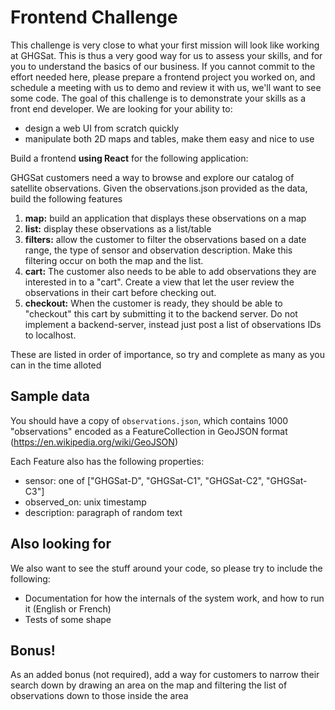 # Frontend Challenge

This challenge is very close to what your first mission will look like working at GHGSat. This is thus a very good way for us to assess your skills, and for you to understand the basics of our business. If you cannot commit to the effort needed here, please prepare a frontend project you worked on, and schedule a meeting with us to demo and review it with us, we'll want to see some code.
The goal of this challenge is to demonstrate your skills as a front end developer. We are looking for your ability to:

- design a web UI from scratch quickly
- manipulate both 2D maps and tables, make them easy and nice to use

Build a frontend **using React** for the following application:

GHGSat customers need a way to browse and explore our catalog of satellite observations. Given the observations.json provided as the data, build the following features

1.  **map:** build an application that displays these observations on a map
2.  **list:** display these observations as a list/table
3.  **filters:** allow the customer to filter the observations based on a date range, the type of sensor and observation description. Make this filtering occur on both the map and the list.
4.  **cart:** The customer also needs to be able to add observations they are interested in to a "cart". Create a view that let the user review the observations in their cart before checking out.
5.  **checkout:** When the customer is ready, they should be able to "checkout" this cart by submitting it to the backend server. Do not implement a backend-server, instead just post a list of observations IDs to localhost.

These are listed in order of importance, so try and complete as many as you can in the time alloted

## Sample data

You should have a copy of `observations.json`, which contains 1000 "observations" encoded as a
FeatureCollection in GeoJSON format (https://en.wikipedia.org/wiki/GeoJSON)

Each Feature also has the following properties:

- sensor: one of ["GHGSat-D", "GHGSat-C1", "GHGSat-C2", "GHGSat-C3"]
- observed_on: unix timestamp
- description: paragraph of random text

## Also looking for

We also want to see the stuff around your code, so please try to include the following:

- Documentation for how the internals of the system work, and how to run it (English or French)
- Tests of some shape

## Bonus!

As an added bonus (not required), add a way for customers to narrow their search down by
drawing an area on the map and filtering the list of observations down to those inside
the area
